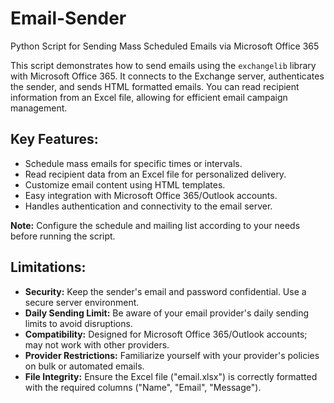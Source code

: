 # Email-Sender
Python Script for Sending Mass Scheduled Emails via Microsoft Office 365

This script demonstrates how to send emails using the `exchangelib` library with Microsoft Office 365. It connects to the Exchange server, authenticates the sender, and sends HTML formatted emails. You can read recipient information from an Excel file, allowing for efficient email campaign management.

## Key Features:
- Schedule mass emails for specific times or intervals.
- Read recipient data from an Excel file for personalized delivery.
- Customize email content using HTML templates.
- Easy integration with Microsoft Office 365/Outlook accounts.
- Handles authentication and connectivity to the email server.

**Note:** Configure the schedule and mailing list according to your needs before running the script.

## Limitations:
- **Security:** Keep the sender's email and password confidential. Use a secure server environment.
- **Daily Sending Limit:** Be aware of your email provider's daily sending limits to avoid disruptions.
- **Compatibility:** Designed for Microsoft Office 365/Outlook accounts; may not work with other providers.
- **Provider Restrictions:** Familiarize yourself with your provider's policies on bulk or automated emails.
- **File Integrity:** Ensure the Excel file ("email.xlsx") is correctly formatted with the required columns ("Name", "Email", "Message").


